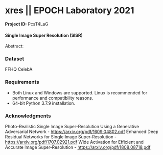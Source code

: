 # xres || EPOCH Laboratory 2021

**Project ID:** PcsT4LaG

#### Single Image Super Resolution (SISR)
Abstract:

### Dataset
FFHQ
CelebA

### Requirements

- Both Linux and Windows are supported. Linux is recommended for performance and compatibility reasons.
- 64-bit Python 3.7.9 installation.

### Acknowledgments
Photo-Realistic Single Image Super-Resolution Using a Generative Adversarial Network - https://arxiv.org/pdf/1609.04802.pdf
Enhanced Deep Residual Networks for Single Image Super-Resolution - https://arxiv.org/pdf/1707.02921.pdf
Wide Activation for Efficient and Accurate Image Super-Resolution - https://arxiv.org/pdf/1808.08718.pdf

